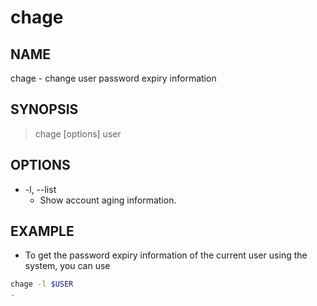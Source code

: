 # chage

## NAME

chage - change user password expiry information

## SYNOPSIS

> chage [options] user

## OPTIONS

* -l, --list
  * Show account aging information.
  
## EXAMPLE

* To get the password expiry information of the current user using the system, you can use

```bash
chage -l $USER
.
```
